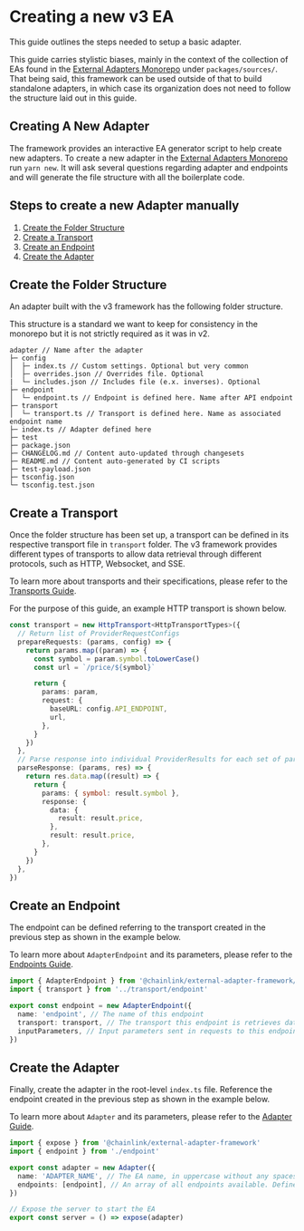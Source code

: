 # Creating a new v3 EA

This guide outlines the steps needed to setup a basic adapter.

This guide carries stylistic biases, mainly in the context of the collection of EAs found in the [External Adapters Monorepo](https://github.com/smartcontractkit/external-adapters-js) under `packages/sources/`. That being said, this framework can be used outside of that to build standalone adapters, in which case its organization does not need to follow the structure laid out in this guide.

## Creating A New Adapter

The framework provides an interactive EA generator script to help create new adapters.
To create a new adapter in the [External Adapters Monorepo](https://github.com/smartcontractkit/external-adapters-js) run `yarn new`. It will ask several questions regarding adapter and endpoints and will generate the file structure with all the boilerplate code.

## Steps to create a new Adapter manually

1. [Create the Folder Structure](#create-the-folder-structure)
2. [Create a Transport](#create-a-transport)
3. [Create an Endpoint](#create-an-endpoint)
4. [Create the Adapter](#create-the-adapter)

## Create the Folder Structure

An adapter built with the v3 framework has the following folder structure.

This structure is a standard we want to keep for consistency in the monorepo but it is not strictly required as it was in v2.

```
adapter // Name after the adapter
├─ config
│  ├─ index.ts // Custom settings. Optional but very common
│  ├─ overrides.json // Overrides file. Optional
|  └─ includes.json // Includes file (e.x. inverses). Optional
├─ endpoint
│  └─ endpoint.ts // Endpoint is defined here. Name after API endpoint
├─ transport
│  └─ transport.ts // Transport is defined here. Name as associated endpoint name
├─ index.ts // Adapter defined here
├─ test
├─ package.json
├─ CHANGELOG.md // Content auto-updated through changesets
├─ README.md // Content auto-generated by CI scripts
├─ test-payload.json
├─ tsconfig.json
└─ tsconfig.test.json
```

## Create a Transport

Once the folder structure has been set up, a transport can be defined in its respective transport file in `transport` folder. The v3 framework provides different types of transports to allow data retrieval through different protocols, such as HTTP, Websocket, and SSE.

To learn more about transports and their specifications, please refer to the [Transports Guide](../components/transports.md).

For the purpose of this guide, an example HTTP transport is shown below.

```typescript
const transport = new HttpTransport<HttpTransportTypes>({
  // Return list of ProviderRequestConfigs
  prepareRequests: (params, config) => {
    return params.map((param) => {
      const symbol = param.symbol.toLowerCase()
      const url = `/price/${symbol}`

      return {
        params: param,
        request: {
          baseURL: config.API_ENDPOINT,
          url,
        },
      }
    })
  },
  // Parse response into individual ProviderResults for each set of params
  parseResponse: (params, res) => {
    return res.data.map((result) => {
      return {
        params: { symbol: result.symbol },
        response: {
          data: {
            result: result.price,
          },
          result: result.price,
        },
      }
    })
  },
})
```

## Create an Endpoint

The endpoint can be defined referring to the transport created in the previous step as shown in the example below.

To learn more about `AdapterEndpoint` and its parameters, please refer to the [Endpoints Guide](../components/endpoints.md).

```typescript
import { AdapterEndpoint } from '@chainlink/external-adapter-framework/adapter'
import { transport } from '../transport/endpoint'

export const endpoint = new AdapterEndpoint({
  name: 'endpoint', // The name of this endpoint
  transport: transport, // The transport this endpoint is retrieves data through
  inputParameters, // Input parameters sent in requests to this endpoint
})
```

## Create the Adapter

Finally, create the adapter in the root-level `index.ts` file. Reference the endpoint created in the previous step as shown in the example below.

To learn more about `Adapter` and its parameters, please refer to the [Adapter Guide](../components/adapter.md).

```typescript
import { expose } from '@chainlink/external-adapter-framework'
import { endpoint } from './endpoint'

export const adapter = new Adapter({
  name: 'ADAPTER_NAME', // The EA name, in uppercase without any spaces
  endpoints: [endpoint], // An array of all endpoints available. Defined in the endpoints folder
})

// Expose the server to start the EA
export const server = () => expose(adapter)
```
